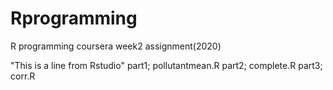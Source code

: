 # Rprogramming
R programming coursera week2 assignment(2020)

"This is a line from Rstudio"
part1; pollutantmean.R
part2; complete.R
part3; corr.R
